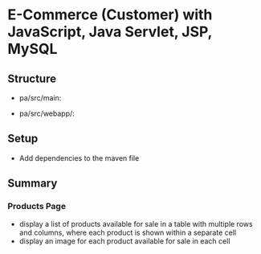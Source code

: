 # E-Commerce (Customer) with JavaScript, Java Servlet, JSP, MySQL

## Structure
- pa/src/main: 

- pa/src/webapp/:


## Setup
- Add dependencies to the maven file

## Summary
### Products Page
- display a list of products available for sale in a table with multiple rows and columns, where each product is shown within a separate cell
- display an image for each product available for sale in each cell

